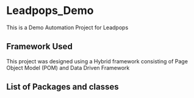 # Leadpops_Demo
This is a Demo Automation Project for Leadpops

## Framework Used
This project was designed using a Hybrid framework consisting of Page Object Model (POM) and Data Driven Framework

## List of Packages and classes

